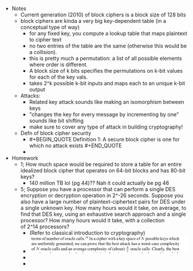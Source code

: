 - Notes
	- Current generation (2010) of block ciphers is a block size of 128 bits
	- block ciphers are kinda a very big key-dependent table (in a conceptual type of way)
		- for any fixed key, you compute a lookup table that maps plaintext to cipher text
		- no two entries of the table are the same (otherwise this would be a collision).
		- this is pretty much a permutation: a list of all possible elements where order is different.
		- A block size of k bits specifies the permutations on k-bit values for each of the key vals.
		- takes 2^k possible k-bit inputs and maps each to an unique k-bit output
	- Attacks:
		- Related key attack sounds like making an isomorphism between keys
		- "changes the key for every message by incrementing by one" sounds like bit shifting
		- make sure to cover any type of attack in building cryptography!
	- Defn of block cipher security
		- #+BEGIN_QUOTE
		  Definition 1: A secure block cipher is one for which no attack exists
		  #+END_QUOTE
		-
- Homework
	- 1; How much space would be required to store a table for an entire idealized block cipher that operates on 64-bit blocks and has 80-bit keys?
		- 140 million TB lol (pg 44)?? Nah it could actually be pg 46
	- 5; Suppose you have a processor that can perform a single DES encryption or decryption operation in 2^-26 seconds. Suppose you also have a large number of plaintext-ciphertext pairs for DES under a single unknown key. How many hours would it take, on average, to find that DES key, using an exhaustive search approach and a single processor? How many hours would it take, with a collection of 2^14 processors?
		- (Refer to classical introduction to cryptography)
		- ![Screenshot from 2022-12-01 12-15-54.png](../assets/Screenshot_from_2022-12-01_12-15-54_1669914971468_0.png)
		-
		-